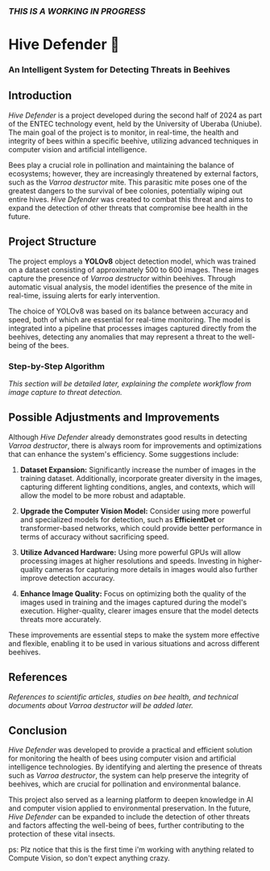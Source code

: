 ### *THIS IS A WORKING IN PROGRESS* ###
# Hive Defender 🐝  
### An Intelligent System for Detecting Threats in Beehives

## Introduction
*Hive Defender* is a project developed during the second half of 2024 as part of the ENTEC technology event, held by the University of Uberaba (Uniube). The main goal of the project is to monitor, in real-time, the health and integrity of bees within a specific beehive, utilizing advanced techniques in computer vision and artificial intelligence.

Bees play a crucial role in pollination and maintaining the balance of ecosystems; however, they are increasingly threatened by external factors, such as the *Varroa destructor* mite. This parasitic mite poses one of the greatest dangers to the survival of bee colonies, potentially wiping out entire hives. *Hive Defender* was created to combat this threat and aims to expand the detection of other threats that compromise bee health in the future.

## Project Structure
The project employs a **YOLOv8** object detection model, which was trained on a dataset consisting of approximately 500 to 600 images. These images capture the presence of *Varroa destructor* within beehives. Through automatic visual analysis, the model identifies the presence of the mite in real-time, issuing alerts for early intervention.

The choice of YOLOv8 was based on its balance between accuracy and speed, both of which are essential for real-time monitoring. The model is integrated into a pipeline that processes images captured directly from the beehives, detecting any anomalies that may represent a threat to the well-being of the bees.

### Step-by-Step Algorithm
*This section will be detailed later, explaining the complete workflow from image capture to threat detection.*

## Possible Adjustments and Improvements
Although *Hive Defender* already demonstrates good results in detecting *Varroa destructor*, there is always room for improvements and optimizations that can enhance the system's efficiency. Some suggestions include:

1. **Dataset Expansion:** Significantly increase the number of images in the training dataset. Additionally, incorporate greater diversity in the images, capturing different lighting conditions, angles, and contexts, which will allow the model to be more robust and adaptable.

2. **Upgrade the Computer Vision Model:** Consider using more powerful and specialized models for detection, such as **EfficientDet** or transformer-based networks, which could provide better performance in terms of accuracy without sacrificing speed.

3. **Utilize Advanced Hardware:** Using more powerful GPUs will allow processing images at higher resolutions and speeds. Investing in higher-quality cameras for capturing more details in images would also further improve detection accuracy.

4. **Enhance Image Quality:** Focus on optimizing both the quality of the images used in training and the images captured during the model's execution. Higher-quality, clearer images ensure that the model detects threats more accurately.

These improvements are essential steps to make the system more effective and flexible, enabling it to be used in various situations and across different beehives.

## References
*References to scientific articles, studies on bee health, and technical documents about *Varroa destructor* will be added later.*

## Conclusion
*Hive Defender* was developed to provide a practical and efficient solution for monitoring the health of bees using computer vision and artificial intelligence technologies. By identifying and alerting the presence of threats such as *Varroa destructor*, the system can help preserve the integrity of beehives, which are crucial for pollination and environmental balance.

This project also served as a learning platform to deepen knowledge in AI and computer vision applied to environmental preservation. In the future, *Hive Defender* can be expanded to include the detection of other threats and factors affecting the well-being of bees, further contributing to the protection of these vital insects.

ps: Plz notice that this is the first time i'm working with anything related to Compute Vision, so don't expect anything crazy.
